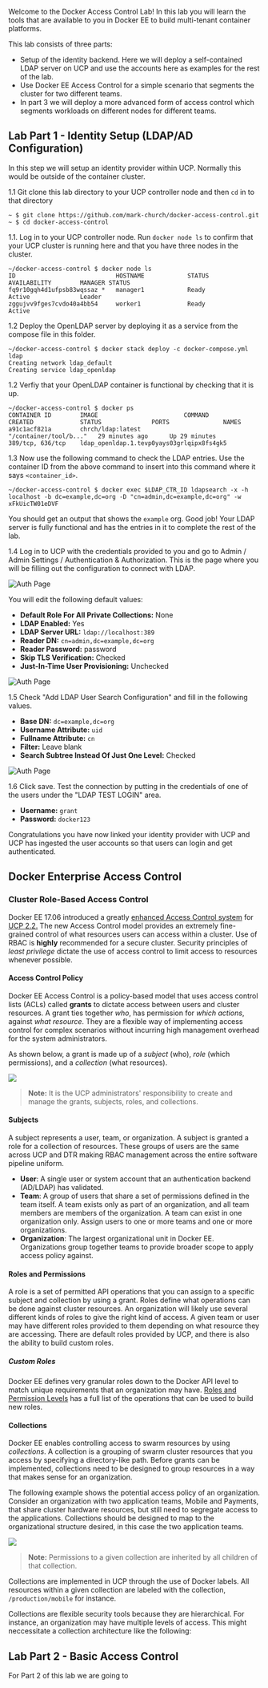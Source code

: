 Welcome to the Docker Access Control Lab! In this lab you will learn the tools that are available to you in Docker EE to build multi-tenant container platforms. 

This lab consists of three parts:

 - Setup of the identity backend. Here we will deploy a self-contained LDAP server on UCP and use the accounts here as examples for the rest of the lab. 
- Use Docker EE Access Control for a simple scenario that segments the cluster for two different teams.
- In part 3 we will deploy a more advanced form of access control which segments workloads on different nodes for different teams. 




## Lab Part 1 - Identity Setup (LDAP/AD Configuration)



In this step we will setup an identity provider within UCP. Normally this would be outside of the container cluster.


1.1 Git clone this lab directory to your UCP controller node and then `cd` in to that directory

```
~ $ git clone https://github.com/mark-church/docker-access-control.git
~ $ cd docker-access-control
```

1.1. Log in to your UCP controller node. Run `docker node ls` to confirm that your UCP cluster is running here and that you have three nodes in the cluster.

```
~/docker-access-control $ docker node ls
ID                            HOSTNAME            STATUS              AVAILABILITY        MANAGER STATUS
fq9r10gqh4d1ufpsb83wqssaz *   manager1            Ready               Active              Leader
zggujvv9fges7cvdo40a4bb54     worker1             Ready               Active
```

1.2 Deploy the OpenLDAP server by deploying it as a service from the compose file in this folder.

```
~/docker-access-control $ docker stack deploy -c docker-compose.yml ldap
Creating network ldap_default
Creating service ldap_openldap
```

1.2 Verfiy that your OpenLDAP container is functional by checking that it is up. 

```
~/docker-access-control $ docker ps
CONTAINER ID        IMAGE                        COMMAND                  CREATED             STATUS              PORTS               NAMES
a91c1acf821a        chrch/ldap:latest            "/container/tool/b..."   29 minutes ago      Up 29 minutes       389/tcp, 636/tcp    ldap_openldap.1.tevp0yays03grlqipx8fs4gk5
```

1.3 Now use the following command to check the LDAP entries. Use the container ID from the above command to insert into this command where it says `<container_id>`.

```
~/docker-access-control $ docker exec $LDAP_CTR_ID ldapsearch -x -h localhost -b dc=example,dc=org -D "cn=admin,dc=example,dc=org" -w xFkUicTW01eDVF
```

You should get an output that shows the `example` org.
Good job! Your LDAP server is fully functional and has the entries in it to complete the rest of the lab.

1.4 Log in to UCP with the credentials provided to you and go to Admin / Admin Settings / Authentication & Authorization. This is the page where you will be filling out the configuration to connect with LDAP.

![Auth Page](./img/ucp-auth-page-1.png)

You will edit the following default values:

- **Default Role For All Private Collections:** None
- **LDAP Enabled:** Yes
- **LDAP Server URL:** `ldap://localhost:389`
- **Reader DN:** `cn=admin,dc=example,dc=org`
- **Reader Password:** password
- **Skip TLS Verification:** Checked
- **Just-In-Time User Provisioning:** Unchecked

![Auth Page](./img/ucp-auth-page-2.png)

1.5 Check "Add LDAP User Search Configuration" and fill in the following values.

- **Base DN:** `dc=example,dc=org`
- **Username Attribute:** `uid`
- **Fullname Attribute:** `cn`
- **Filter:** Leave blank
- **Search Subtree Instead Of Just One Level:** Checked

![Auth Page](./img/ucp-auth-page-3.png)

1.6 Click save. Test the connection by putting in the credentials of one of the users under the "LDAP TEST LOGIN" area.

- **Username:** `grant`
- **Password:** `docker123`

Congratulations you have now linked your identity provider with UCP and UCP has ingested the user accounts so that users can login and get authenticated.


## Docker Enterprise Access Control

### Cluster Role-Based Access Control
Docker EE 17.06 introduced a greatly [enhanced Access Control system](https://docs.docker.com/datacenter/ucp/2.2/guides/access-control/) for [UCP 2.2.](https://docs.docker.com/datacenter/ucp/2.2/guides/release-notes/)  The new Access Control model provides an extremely fine-grained control of what resources users can access within a cluster. Use of RBAC is **highly** recommended for a secure cluster. Security principles of _least privilege_ dictate the use of access control to limit access to resources whenever possible.

#### Access Control Policy

Docker EE Access Control is a policy-based model that uses access control lists (ACLs) called **grants** to dictate access between users and cluster resources. A grant ties together _who_, has permission for _which actions_, against _what resource_. They are a flexible way of implementing access control for complex scenarios without incurring high management overhead for the system administrators.

As shown below, a grant is made up of a *subject* (who), *role* (which permissions), and a *collection* (what resources). 

![](img/ucp-grant-model.svg)

> **Note:** It is the UCP administrators' responsibility to create and manage the grants, subjects, roles, and collections. 

#### Subjects

A subject represents a user, team, or organization. A subject is granted a role for a collection of resources. These groups of users are the same across UCP and DTR making RBAC management across the entire software pipeline uniform. 

- **User**: A single user or system account that an authentication backend (AD/LDAP) has validated. 
- **Team**: A group of users that share a set of permissions defined in the team itself. A team exists only as part of an organization, and all team members are members of the organization. A team can exist in one organization only. Assign users to one or more teams and one or more organizations.
- **Organization**: The largest organizational unit in Docker EE. Organizations group together teams to provide broader scope to apply access policy against.

#### Roles and Permissions

A role is a set of permitted API operations that you can assign to a specific subject and collection by using a grant. Roles define what operations can be done against cluster resources. An organization will likely use several different kinds of roles to give the right kind of access. A given team or user may have different roles provided to them depending on what resource they are accessing. There are default roles provided by UCP, and there is also the ability to build custom roles.

##### Custom Roles

Docker EE defines very granular roles down to the Docker API level to match unique requirements that an organization may have. [Roles and Permission Levels](https://docs.docker.com/datacenter/ucp/2.2/guides/access-control/permission-levels/) has a full list of the operations that can be used to build new roles.



#### Collections
Docker EE enables controlling access to swarm resources by using *collections*. A collection is a grouping of swarm cluster resources that you access by specifying a directory-like path.  Before grants can be implemented, collections need to be designed to group resources in a way that makes sense for an organization.

The following example shows the potential access policy of an organization. Consider an organization with two application teams, Mobile and Payments, that share cluster hardware resources, but still need to segregate access to the applications. Collections should be designed to map to the organizational structure desired, in this case the two application teams. 

![](img/collections-hiearachy.svg)

> **Note:** Permissions to a given collection are inherited by all children of that collection.

Collections are implemented in UCP through the use of Docker labels. All resources within a given collection are labeled with the collection, `/production/mobile` for instance. 

Collections are flexible security tools because they are hierarchical. For instance, an organization may have multiple levels of access. This might neccessitate a collection architecture like the following:



## Lab Part 2 - Basic Access Control

For Part 2 of this lab we are going to 
